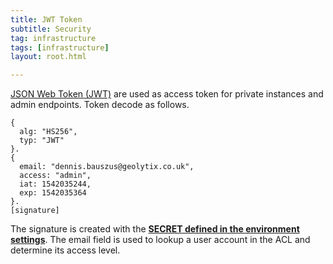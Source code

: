 ```yaml
---
title: JWT Token
subtitle: Security
tag: infrastructure
tags: [infrastructure]
layout: root.html

---
```


[JSON Web Token \(JWT\)](https://jwt.io/) are used as access token for private instances and admin endpoints. Token decode as follows.

```text
{
  alg: "HS256",
  typ: "JWT"
}.
{
  email: "dennis.bauszus@geolytix.co.uk",
  access: "admin",
  iat: 1542035244,
  exp: 1542035364
}.
[signature]
```

The signature is created with the [**SECRET defined in the environment settings**](../../environment-settings/access-control.md). The email field is used to lookup a user account in the ACL and determine its access level.